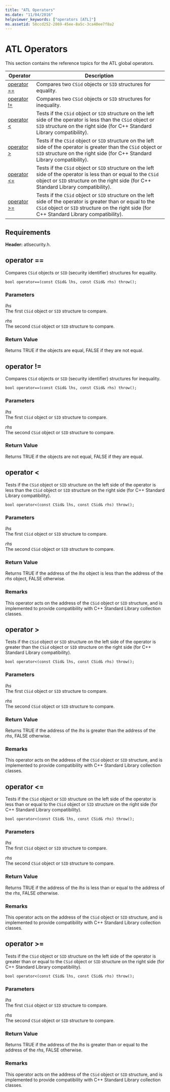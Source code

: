 ```yaml
---
title: "ATL Operators"
ms.date: "11/04/2016"
helpviewer_keywords: ["operators [ATL]"]
ms.assetid: 58ccd252-2869-45ee-8a5c-3ca40ee7f8a2
---
```

# ATL Operators

This section contains the reference topics for the ATL global operators.

|Operator|Description|
|--------------|-----------------|
|[operator ==](#operator_eq_eq)|Compares two `CSid` objects or `SID` structures for equality.|
|[operator !=](#operator_neq)|Compares two `CSid` objects or `SID` structures for inequality.|
|[operator <](#operator_lt)|Tests if the `CSid` object or `SID` structure on the left side of the operator is less than the `CSid` object or `SID` structure on the right side (for C++ Standard Library compatibility).|
|[operator >](#operator_gt)|Tests if the `CSid` object or `SID` structure on the left side of the operator is greater than the `CSid` object or `SID` structure on the right side (for C++ Standard Library compatibility).|
|[operator <=](#operator_lt__eq)|Tests if the `CSid` object or `SID` structure on the left side of the operator is less than or equal to the `CSid` object or `SID` structure on the right side (for C++ Standard Library compatibility).|
|[operator >=](#operator_gt__eq)|Tests if the `CSid` object or `SID` structure on the left side of the operator is greater than or equal to the `CSid` object or `SID` structure on the right side (for C++ Standard Library compatibility).|

## Requirements

**Header:** atlsecurity.h.

##  <a name="operator_eq_eq"></a>  operator ==

Compares `CSid` objects or `SID` (security identifier) structures for equality.

```
bool operator==(const CSid& lhs, const CSid& rhs) throw();
```

### Parameters

*lhs*<br/>
The first `CSid` object or `SID` structure to compare.

*rhs*<br/>
The second `CSid` object or `SID` structure to compare.

### Return Value

Returns TRUE if the objects are equal, FALSE if they are not equal.

##  <a name="operator_neq"></a>  operator !=

Compares `CSid` objects or `SID` (security identifier) structures for inequality.

```
bool operator==(const CSid& lhs, const CSid& rhs) throw();
```

### Parameters

*lhs*<br/>
The first `CSid` object or `SID` structure to compare.

*rhs*<br/>
The second `CSid` object or `SID` structure to compare.

### Return Value

Returns TRUE if the objects are not equal, FALSE if they are equal.

##  <a name="operator_lt"></a>  operator <

Tests if the `CSid` object or `SID` structure on the left side of the operator is less than the `CSid` object or `SID` structure on the right side (for C++ Standard Library compatibility).

```
bool operator<(const CSid& lhs, const CSid& rhs) throw();
```

### Parameters

*lhs*<br/>
The first `CSid` object or `SID` structure to compare.

*rhs*<br/>
The second `CSid` object or `SID` structure to compare.

### Return Value

Returns TRUE if the address of the *lhs* object is less than the address of the *rhs* object, FALSE otherwise.

### Remarks

This operator acts on the address of the `CSid` object or `SID` structure, and is implemented to provide compatibility with C++ Standard Library collection classes.

##  <a name="operator_gt"></a>  operator >

Tests if the `CSid` object or `SID` structure on the left side of the operator is greater than the `CSid` object or `SID` structure on the right side (for C++ Standard Library compatibility).

```
bool operator<(const CSid& lhs, const CSid& rhs) throw();
```

### Parameters

*lhs*<br/>
The first `CSid` object or `SID` structure to compare.

*rhs*<br/>
The second `CSid` object or `SID` structure to compare.

### Return Value

Returns TRUE if the address of the *lhs* is greater than the address of the *rhs*, FALSE otherwise.

### Remarks

This operator acts on the address of the `CSid` object or `SID` structure, and is implemented to provide compatibility with C++ Standard Library collection classes.

##  <a name="operator_lt__eq"></a>  operator <=

Tests if the `CSid` object or `SID` structure on the left side of the operator is less than or equal to the `CSid` object or `SID` structure on the right side (for C++ Standard Library compatibility).

```
bool operator<(const CSid& lhs, const CSid& rhs) throw();
```

### Parameters

*lhs*<br/>
The first `CSid` object or `SID` structure to compare.

*rhs*<br/>
The second `CSid` object or `SID` structure to compare.

### Return Value

Returns TRUE if the address of the *lhs* is less than or equal to the address of the *rhs*, FALSE otherwise.

### Remarks

This operator acts on the address of the `CSid` object or `SID` structure, and is implemented to provide compatibility with C++ Standard Library collection classes.

##  <a name="operator_gt__eq"></a>  operator >=

Tests if the `CSid` object or `SID` structure on the left side of the operator is greater than or equal to the `CSid` object or `SID` structure on the right side (for C++ Standard Library compatibility).

```
bool operator<(const CSid& lhs, const CSid& rhs) throw();
```

### Parameters

*lhs*<br/>
The first `CSid` object or `SID` structure to compare.

*rhs*<br/>
The second `CSid` object or `SID` structure to compare.

### Return Value

Returns TRUE if the address of the *lhs* is greater than or equal to the address of the *rhs*, FALSE otherwise.

### Remarks

This operator acts on the address of the `CSid` object or `SID` structure, and is implemented to provide compatibility with C++ Standard Library collection classes.
